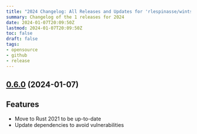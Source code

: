```yaml
---
title: "2024 Changelog: All Releases and Updates for 'rlespinasse/wints'"
summary: Changelog of the 1 releases for 2024
date: 2024-01-07T20:09:50Z
lastmod: 2024-01-07T20:09:50Z
toc: false
draft: false
tags:
- opensource
- github
- release
---
```

## [0.6.0](https://github.com/rlespinasse/wints/compare/v0.5.0...v0.6.0) (2024-01-07)

## Features

* Move to Rust 2021 to be up-to-date
* Update dependencies to avoid vulnerabilities



